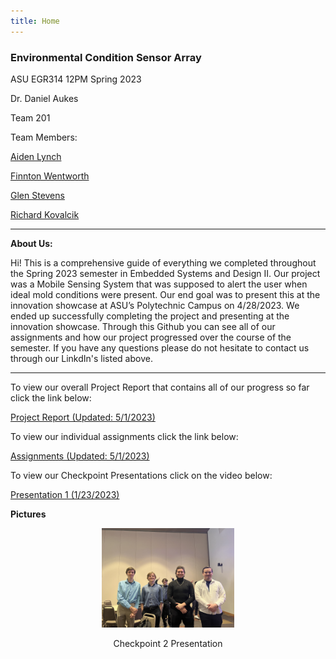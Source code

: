 ```yaml
---
title: Home
---
```


### Environmental Condition Sensor Array

ASU EGR314 12PM Spring 2023

Dr. Daniel Aukes

Team 201

Team Members: 

[Aiden Lynch](https://www.linkedin.com/in/aiden-lynch-802b06116/)

[Finnton Wentworth](https://www.linkedin.com/in/finnton-wentworth-8b2a65261/)

[Glen Stevens](https://www.linkedin.com/in/glencstevens/)

[Richard Kovalcik](https://www.linkedin.com/in/richard-kovalcik-49420b250/)

***

**About Us:**

Hi! This is a comprehensive guide of everything we completed throughout the Spring 2023 semester in Embedded Systems and Design II. Our project was a Mobile Sensing System that was supposed to alert the user when ideal mold conditions were present. Our end goal was to present this at the innovation showcase at ASU’s Polytechnic Campus on 4/28/2023. We ended up successfully completing the project and presenting at the innovation showcase. Through this Github you can see all of our assignments and how our project progressed over the course of the semester. If you have any questions please do not hesitate to contact us through our LinkdIn's listed above.

***

To view our overall Project Report that contains all of our progress so far click the link below:

[Project Report (Updated: 5/1/2023)](https://egr314-team201.github.io/report/)

To view our individual assignments click the link below:

[Assignments (Updated: 5/1/2023)](https://egr314-team201.github.io/Assignments/)

To view our Checkpoint Presentations click on the video below:

[Presentation 1 (1/23/2023)](https://www.youtube.com/watch?v=C_jqC-kR5uQ)

**Pictures**

<figure class="image">  

<div style="text-align: center">  

<img src="report/media/Team 1.jpeg" width="50%"><br>  

</div>

</figure>

<p align="center">Checkpoint 2 Presentation</p>

<style>
  .footer {
    display: none;
  }
</style>
